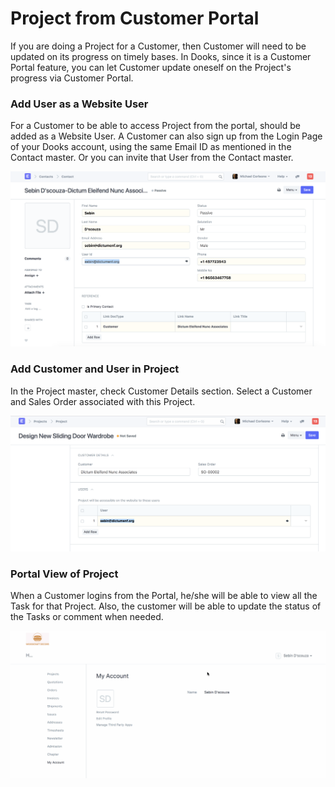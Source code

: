 <!-- add-breadcrumbs -->
# Project from Customer Portal

If you are doing a Project for a Customer, then Customer will need to be updated on its progress on timely bases. In Dooks, since it is a Customer Portal feature, you can let Customer update oneself on the Project's progress via Customer Portal.

### Add User as a Website User

For a Customer to be able to access Project from the portal, should be added as a Website User. A Customer can also sign up from the Login Page of your Dooks account, using the same Email ID as mentioned in the Contact master. Or you can invite that User from the Contact master.

<img class="screenshot" alt="Customer in Project" src="./assets/project-portal-2.png">

### Add Customer and User in Project

In the Project master, check Customer Details section. Select a Customer and Sales Order associated with this Project.

<img class="screenshot" alt="Customer in Project" src="./assets/project-portal-user.png">

### Portal View of Project

When a Customer logins from the Portal, he/she will be able to view all the Task for that Project. Also, the customer will be able to update the status of the Tasks or comment when needed.

<img class="screenshot" alt="Customer in Project" src="./assets/project-portal.gif">
